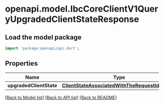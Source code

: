 # openapi.model.IbcCoreClientV1QueryUpgradedClientStateResponse

## Load the model package
```dart
import 'package:openapi/api.dart';
```

## Properties
Name | Type | Description | Notes
------------ | ------------- | ------------- | -------------
**upgradedClientState** | [**ClientStateAssociatedWithTheRequestIdentifier**](ClientStateAssociatedWithTheRequestIdentifier.md) |  | [optional] 

[[Back to Model list]](../README.md#documentation-for-models) [[Back to API list]](../README.md#documentation-for-api-endpoints) [[Back to README]](../README.md)



